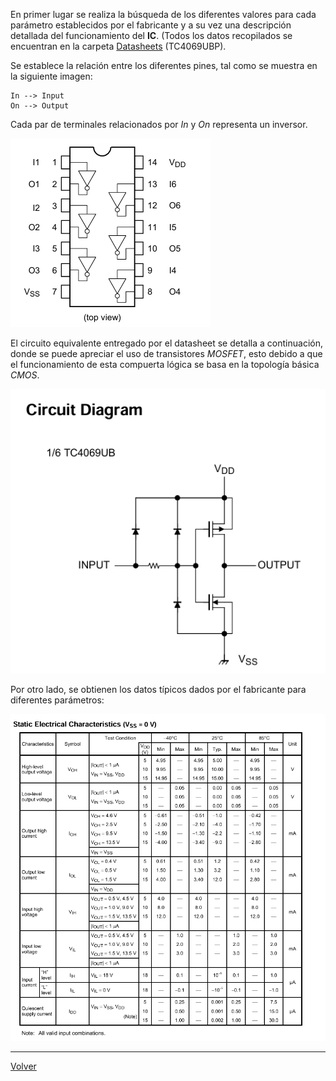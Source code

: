 
En primer lugar se realiza la búsqueda de los diferentes valores para cada parámetro establecidos por el fabricante y  a su vez una descripción detallada del funcionamiento del **IC**. (Todos los datos recopilados se encuentran en la carpeta [Datasheets](https://github.com/juamorenogo/Digital_2024_2/tree/1c44c5a6ecf68e097588859868e095a7c471f29c/Datasheets/Lab_01) (TC4069UBP).

Se establece la relación entre los diferentes pines, tal como se muestra en la siguiente imagen:

	In --> Input
	On --> Output

Cada par de terminales relacionados por _In_ y _On_ representa un inversor.

![](Imagenes/im1.png)

El circuito equivalente entregado por el datasheet se detalla a continuación, donde se puede apreciar el uso de transistores _MOSFET_, esto debido a que el funcionamiento de esta compuerta lógica se basa en la topología básica _CMOS_.

![](Imagenes/Im2.png)

Por otro lado, se obtienen los datos típicos dados por el fabricante para diferentes parámetros:

![](Imagenes/Im3.png)



---

[Volver](https://github.com/juamorenogo/Digital_2024_2/blob/main/Lab_01/CD4069/README.md)